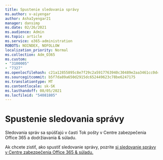 ```yaml
---
title: Spustenie sledovania správy
ms.author: v-aiyengar
author: AshaIyengar21
manager: dansimp
ms.date: 02/26/2021
ms.audience: Admin
ms.topic: article
ms.service: o365-administration
ROBOTS: NOINDEX, NOFOLLOW
localization_priority: Normal
ms.collection: Adm_O365
ms.custom:
- "3100005"
- "7327"
ms.openlocfilehash: c21a12855895c8e7f29c2a5917763940c30489e2aa3461cc0dc99799b86c9a34
ms.sourcegitcommit: b5f7da89a650d2915dc652449623c78be6247175
ms.translationtype: MT
ms.contentlocale: sk-SK
ms.lasthandoff: 08/05/2021
ms.locfileid: "54081805"
---
```

# <a name="run-a-message-trace"></a>Spustenie sledovania správy

Sledovania správ sa spúšťajú v časti Tok pošty v Centre zabezpečenia Office 365 a dodržiavania & súladu.

Ak chcete zistiť, ako spustiť sledovanie správy, pozrite [si sledovanie správy v Centre zabezpečenia Office 365 & súladu.](https://go.microsoft.com/fwlink/?linkid=2103855)
